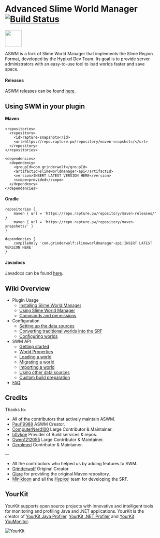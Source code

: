 # Advanced Slime World Manager [![Build Status](https://travis-ci.org/Paul19988/Advanced-Slime-World-Manager.svg?branch=feature%2F1.16)](https://travis-ci.org/Paul19988/Advanced-Slime-World-Manager)

[<img src="https://discordapp.com/assets/e4923594e694a21542a489471ecffa50.svg" alt="" height="55" />](https://discord.gg/YevvsMa)

ASWM is a fork of Slime World Manager that implements the Slime Region Format, developed by the Hypixel Dev Team.
 Its goal is to provide server administrators with an easy-to-use tool to load worlds faster and save space.

#### Releases

ASWM releases can be found [here](https://github.com/Paul19988/Advanced-Slime-World-Manager/releases).

## Using SWM in your plugin

#### Maven
```
<repositories>
  <repository>
    <id>rapture-snapshots</id>
    <url>https://repo.rapture.pw/repository/maven-snapshots/</url>
  </repository>
</repositories>
```

```
<dependencies>
  <dependency>
    <groupId>com.grinderwolf</groupId>
    <artifactId>slimeworldmanager-api</artifactId>
    <version>INSERT LATEST VERSION HERE</version>
    <scope>provided</scope>
  </dependency>
</dependencies>
```

#### Gradle
```
repositories {
    maven { url = 'https://repo.rapture.pw/repository/maven-releases/' }
    maven { url = 'https://repo.rapture.pw/repository/maven-snapshots/' }
}

dependencies {
    compileOnly 'com.grinderwolf:slimeworldmanager-api:INSERT LATEST VERSION HERE'
}
```

#### Javadocs

Javadocs can be found [here](https://grinderwolf.github.io/Slime-World-Manager/apidocs/).

## Wiki Overview
 * Plugin Usage
    * [Installing Slime World Manager](.docs/usage/install.md)
    * [Using Slime World Manager](.docs/usage/using.md)
    * [Commands and permissions](.docs/usage/commands-and-permissions.md)
 * Configuration
    * [Setting up the data sources](.docs/config/setup-data-sources.md)
    * [Converting traditional worlds into the SRF](.docs/config/convert-world-to-srf.md)
    * [Configuring worlds](.docs/config/configure-world.md)
 * SWM API
    * [Getting started](.docs/api/setup-dev.md)
    * [World Properties](.docs/api/properties.md)
    * [Loading a world](.docs/api/load-world.md)
    * [Migrating a world](.docs/api/migrate-world.md)
    * [Importing a world](.docs/api/import-world.md)
    * [Using other data sources](.docs/api/use-data-source.md)
    * [Custom build preparation](.docs/api/custom-build-preparation.md)
 * [FAQ](.docs/faq.md)

## Credits

Thanks to:
 * All of the contributors that actively maintain ASWM.
 * [Paul19988](https://github.com/Paul19988) ASWM Creator.
 * [ComputerNerd100](https://github.com/ComputerNerd100) Large Contributor & Maintainer.
 * [b0ykoe](https://github.com/b0ykoe) Provider of Build services & repos.
 * [Owen1212055](https://github.com/Owen1212055) Large Contributor & Maintainer.
 * [Gerolmed](https://github.com/Gerolmed) Contributor & Maintainer.
 
 --
 
 * All the contributors who helped us by adding features to SWM.
 * [Grinderwolf](https://github.com/Grinderwolf) Original Creator.
 * [Glare](https://glaremasters.me) for providing the original Maven repository.
 * [Minikloon](https://twitter.com/Minikloon) and all the [Hypixel](https://twitter.com/HypixelNetwork) team for developing the SRF.
 
## YourKit

YourKit supports open source projects with innovative and intelligent tools for monitoring and profiling Java and .NET applications. YourKit is the creator of [YourKit Java Profiler](https://www.yourkit.com/java/profiler/), [YourKit .NET Profiler](https://www.yourkit.com/.net/profiler/) and [YourKit YouMonitor](https://www.yourkit.com/youmonitor/).

![YourKit](https://www.yourkit.com/images/yklogo.png)
